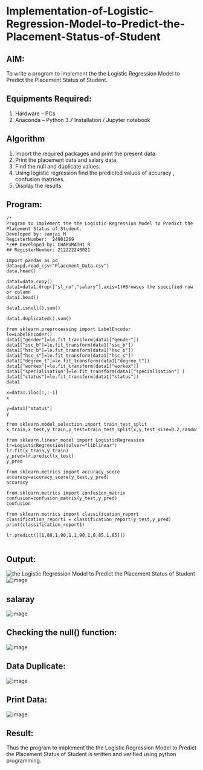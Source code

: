 # Implementation-of-Logistic-Regression-Model-to-Predict-the-Placement-Status-of-Student

## AIM:
To write a program to implement the the Logistic Regression Model to Predict the Placement Status of Student.

## Equipments Required:
1. Hardware – PCs
2. Anaconda – Python 3.7 Installation / Jupyter notebook

## Algorithm
1. Import the required packages and print the present data.
2. Print the placement data and salary data.
3. Find the null and duplicate values.
4. Using logistic regression find the predicted values of accuracy , confusion matrices.
5. Display the results.
  
 
 

## Program:
```
/*
Program to implement the the Logistic Regression Model to Predict the Placement Status of Student.
Developed by: sanjai M
RegisterNumber:  24901269
*/## Developed by: CHARUMATHI R
## RegisterNumber: 212222240021

import pandas as pd
data=pd.read_csv("Placement_Data.csv")
data.head()

data1=data.copy()
data1=data1.drop(["sl_no","salary"],axis=1)#Browses the specified row or column
data1.head()

data1.isnull().sum()

data1.duplicated().sum()

from sklearn.preprocessing import LabelEncoder
le=LabelEncoder()
data1["gender"]=le.fit_transform(data1["gender"])
data1["ssc_b"]=le.fit_transform(data1["ssc_b"])
data1["hsc_b"]=le.fit_transform(data1["hsc_b"])
data1["hsc_s"]=le.fit_transform(data1["hsc_s"])
data1["degree_t"]=le.fit_transform(data1["degree_t"])
data1["workex"]=le.fit_transform(data1["workex"])
data1["specialisation"]=le.fit_transform(data1["specialisation"] )     
data1["status"]=le.fit_transform(data1["status"])       
data1 

x=data1.iloc[:,:-1]
x

y=data1["status"]
y

from sklearn.model_selection import train_test_split
x_train,x_test,y_train,y_test=train_test_split(x,y,test_size=0.2,random_state=0)

from sklearn.linear_model import LogisticRegression
lr=LogisticRegression(solver="liblinear")
lr.fit(x_train,y_train)
y_pred=lr.predict(x_test)
y_pred

from sklearn.metrics import accuracy_score
accuracy=accuracy_score(y_test,y_pred)
accuracy

from sklearn.metrics import confusion_matrix
confusion=confusion_matrix(y_test,y_pred)
confusion

from sklearn.metrics import classification_report
classification_report1 = classification_report(y_test,y_pred)
print(classification_report1)

lr.predict([[1,80,1,90,1,1,90,1,0,85,1,85]])


```

## Output:
![the Logistic Regression Model to Predict the Placement Status of Student](sam.png)
![image](https://github.com/user-attachments/assets/9f3b6ae9-11d2-4063-8aec-fc234ffba473)
## salaray 
![image](https://github.com/user-attachments/assets/586d32e1-4792-42da-8e6b-12a7568c8ae4)

## Checking the null() function:
![image](https://github.com/user-attachments/assets/79495c38-121c-4a84-8a32-ebf8b56eedfa)

## Data Duplicate:
![image](https://github.com/user-attachments/assets/2e0e2431-18b3-4089-9b1f-160623cefda4)

## Print Data:
![image](https://github.com/user-attachments/assets/a7ee712b-c865-45e0-b44e-16d532df0960)






## Result:
Thus the program to implement the the Logistic Regression Model to Predict the Placement Status of Student is written and verified using python programming.
